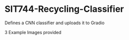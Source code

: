 # SIT744-Recycling-Classifier
Defines a CNN classifier and uploads it to Gradio

3 Example Images provided

